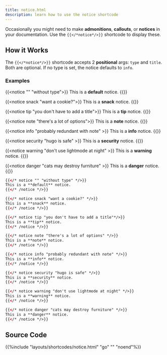 ```yaml
---
title: notice.html
description: learn how to use the notice shortcode
---
```


Occasionally you might need to make **admonitions**, **callouts**, or **notices** in your documentation. Use the `{{</*notice*/>}}` shortcode to display these. 

## How it Works 

The `{{</*notice*/>}}` shortcode accepts 2 **positional** args: `type` and `title`. Both are optional. If no type is set, the notice defaults to `info`.

### Examples 

{{<notice "" "without type">}}
This is a **default** notice.
{{</notice>}}

{{<notice snack "want a cookie?">}}
This is a **snack** notice.
{{</notice>}}

{{<notice tip "you don't have to add a title">}}
This is a **tip** notice.
{{</notice>}}

{{<notice note "there's a lot of options">}}
This is a **note** notice.
{{</notice>}}

{{<notice info "probably redundant with note" >}}
This is a **info** notice.
{{</notice>}}

{{<notice security "hugo is safe" >}}
This is a **security** notice.
{{</notice>}}

{{<notice warning "don't use lightmode at night" >}}
This is a **warning** notice.
{{</notice>}}

{{<notice danger "cats may destroy furniture" >}}
This is a **danger** notice.
{{</notice>}}


```html
{{</* notice "" "without type" */>}}
This is a **default** notice.
{{</* /notice */>}}

{{</* notice snack "want a cookie?" */>}}
This is a **snack** notice.
{{</* /notice */>}}

{{</* notice tip "you don't have to add a title"*/>}}
This is a **tip** notice.
{{</* /notice */>}}

{{</* notice note "there's a lot of options" */>}}
This is a **note** notice.
{{</* /notice */>}}

{{</* notice info "probably redundant with note" */>}}
This is a **info** notice.
{{</* /notice */>}}

{{</* notice security "hugo is safe" */>}}
This is a **security** notice.
{{</* /notice */>}}

{{</* notice warning "don't use lightmode at night" */>}}
This is a **warning** notice.
{{</* /notice */>}}

{{</* notice danger "cats may destroy furniture" */>}}
This is a **danger** notice.
{{</* /notice */>}}

```

## Source Code 

{{%include "layouts/shortcodes/notice.html" "go" "" "noend"%}}